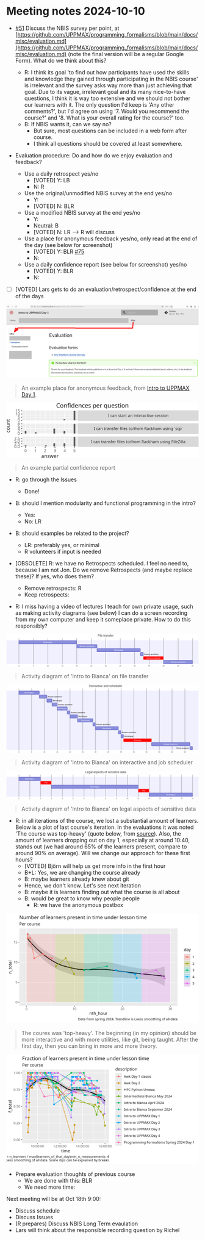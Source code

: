 # Meeting notes 2024-10-10

- [#51](https://github.com/UPPMAX/programming_formalisms/issues/51)
  Discuss the NBIS survey per point, at
  [https://github.com/UPPMAX/programming_formalisms/blob/main/docs/misc/evaluation.md](https://github.com/UPPMAX/programming_formalisms/blob/main/docs/misc/evaluation.md)
  (note the final version will be a regular Google Form).
  What do we think about this?
    - R: I think its goal 'to find out how participants have used the skills and
    knowledge they gained through participating in the NBIS course' is
    irrelevant and the survey asks way more than just achieving that goal.
    Due to its vague, irrelevant goal and its many nice-to-have questions,
    I think it is way too extensive and we should not bother our learners with
    it.
    The only question I'd keep is 'Any other comments?', but I'd agree on using
    '7. Would you recommend the course?' and
    '8. What is your overall rating for the course?' too.
    - B: If NBIS wants it, can we say no?
        - But sure, most questions can be included in a web form after course.
        - I think all questions should be covered at least somewhere.

- Evaluation procedure: Do and how do we enjoy evaluation and feedback?
    - Use a daily retrospect yes/no
        - [VOTED] Y: LB
        - N: R
    - Use the original/unmodified NBIS survey at the end yes/no
        - Y:
        - [VOTED] N: BLR
    - Use a modified NBIS survey at the end yes/no
        - Y:
        - Neutral: B
        - [VOTED] N: LR --> R will discuss
    - Use a place for anonymous feedback yes/no, only read at the
    end of the day (see below for screenshot)
        - [VOTED] Y: BLR [#75](https://github.com/UPPMAX/programming_formalisms/issues/75)
        - N:
    - Use a daily confidence report (see below for screenshot) yes/no
        - [VOTED] Y: BLR
        - N:

- [ ] [VOTED] Lars gets to do an evaluation/retrospect/confidence at the end of the days

![An example place for anonymous feedback](20241010_place_for_anonymous_feedback.png)

> An example place for anonymous feedback, from
> [Intro to UPPMAX Day 1](https://uppmax.github.io/uppmax_intro_day_1/misc/evaluation/).

![An example partial confidence report](20241010_confidences_per_question.png)

> An example partial confidence report

- R: go through the Issues
    - Done!
- B: should I mention modularity and functional programming in the intro?
    - Yes:
    - No: LR
- B: should examples be related to the project?
    - LR: preferably yes, or minimal
    - R volunteers if input is needed
- [OBSOLETE] R: we have no Retrospects scheduled. I feel no need to, because I am
  not Jon. Do we remove Retrospects (and maybe replace these)?
  If yes, who does them?
    - Remove retrospects: R
    - Keep retrospects:

- R: I miss having a video of lectures I teach for own private usage,
  such as making activity diagrams (see below)
  I can do a screen recording from my own computer and keep it someplace
  private. How to do this responsibly?

![Activity diagram of 'Intro to Bianca' on file transfer](20241010_activity_1.png)

> Activity diagram of 'Intro to Bianca' on file transfer

![Activity diagram of 'Intro to Bianca' on interactive and job scheduler](20241010_activity_2.png)

> Activity diagram of 'Intro to Bianca' on interactive and job scheduler

![Activity diagram of 'Intro to Bianca' on legal aspects of sensitive data](20241010_activity_3.png)

> Activity diagram of 'Intro to Bianca' on legal aspects of sensitive data

- R: in all iterations of the course, we lost a substantial amount of learners.
  Below is a plot of last course's iteration.
  In the evaluations it was noted 'The course was top-heavy' (quote
  below, from [source](https://github.com/UPPMAX/programming_formalisms/blob/main/shared_documents/2023_autumn/day_5.md#what-can-we-improve-1)).
  Also, the amount of learners dropping out on day 1, especially at around 10:40,
  stands out (we had around 65% of the learners present, compare to around 90%
  on average).
  Will we change our approach for these first hours?
    - [VOTED] Björn will help us get more info in the first hour
    - B+L: Yes, we are changing the course already
    - B: maybe learners already knew about git
    - Hence, we don't know. Let's see next iteration
    - B: maybe it is learners finding out what the course is all about
    - B: would be great to know why people people
        - R: we have the anonymous postbox

![Number of learners per nth hour](20241010_n_learners_per_nth_hour.png)

> The coures was 'top-heavy'.
> The beginning (in my opinion) should be more interactive and with more
> utilities, like git, being taught.
> After the first day, then you can bring in more and more theory.

![Fraction of learners per fraction of course time per course](20241010_f_learners_per_f_time_per_course.png)

- Prepare evaluation thoughts of previous course
    - We are done with this: BLR
    - We need more time:

Next meeting will be at Oct 18th 9:00:

- Discuss schedule
- Discuss Issues
- (R prepares) Discuss NBIS Long Term evaulation
- Lars will think about the responsible recording question by Richel

